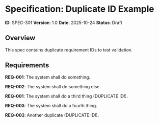 # Specification: Duplicate ID Example

**ID**: SPEC-301
**Version**: 1.0
**Date**: 2025-10-24
**Status**: Draft

## Overview

This spec contains duplicate requirement IDs to test validation.

## Requirements

**REQ-001**: The system shall do something.

**REQ-002**: The system shall do something else.

**REQ-001**: The system shall do a third thing (DUPLICATE ID!).

**REQ-003**: The system shall do a fourth thing.

**REQ-003**: Another duplicate (DUPLICATE ID!).
